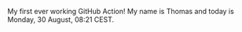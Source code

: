 My first ever working GitHub Action!
My name is Thomas and today is Monday, 30 August, 08:21 CEST. 

